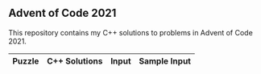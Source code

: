 ## Advent of Code 2021 ##

This repository contains my C++ solutions to problems in Advent of Code 2021.

|Puzzle|C++ Solutions|Input|Sample Input|
|:---:|:---:|:---:|:---:|
